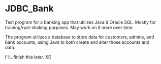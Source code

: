 # JDBC_Bank
Test program for a banking app that utilizes Java & Oracle SQL. Mostly for training/rust-shaking purposes. May work on it more over time.

The program utilizes a database to store data for customers, admins, and bank accounts, using Java to both create and alter those accounts
and data.

I'll...finish this later. XD
